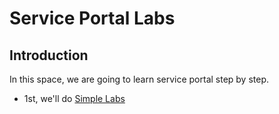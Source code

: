 # Service Portal Labs
## Introduction
In this space, we are going to learn service portal step by step. 
- 1st, we'll do [Simple Labs](Simple%20Labs)
